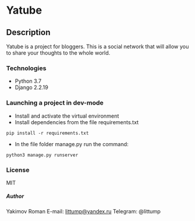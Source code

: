 # Yatube
## Description
Yatube is a project for bloggers. 
This is a social network that will allow you to share your thoughts to the whole world.
### Technologies
- Python 3.7
- Django 2.2.19

### Launching a project in dev-mode

- Install and activate the virtual environment
- Install dependencies from the file requirements.txt

```
pip install -r requirements.txt
```

- In the file folder manage.py run the command:

```
python3 manage.py runserver
```

### License
MIT
##### Author
Yakimov Roman
E-mail: littump@yandex.ru
Telegram: @littump